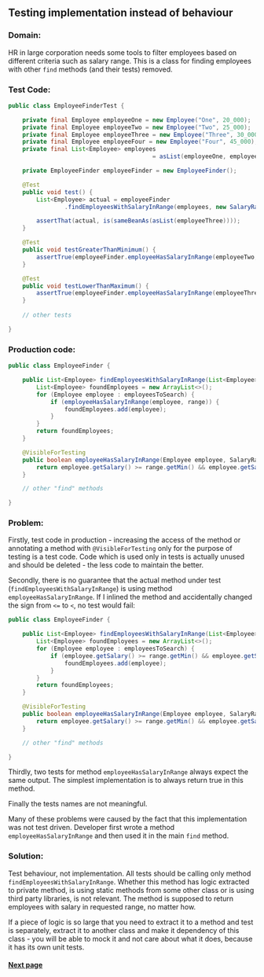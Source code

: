 ## Testing implementation instead of behaviour


### Domain:

HR in large corporation needs some tools to filter employees based on different criteria such as salary range. This is a class for finding employees with other `find` methods (and their tests) removed.


### Test Code:

```java
public class EmployeeFinderTest {

    private final Employee employeeOne = new Employee("One", 20_000);
    private final Employee employeeTwo = new Employee("Two", 25_000);
    private final Employee employeeThree = new Employee("Three", 30_000);
    private final Employee employeeFour = new Employee("Four", 45_000);
    private final List<Employee> employees
                                         = asList(employeeOne, employeeTwo, employeeThree, employeeFour);

    private EmployeeFinder employeeFinder = new EmployeeFinder();

    @Test
    public void test() {
        List<Employee> actual = employeeFinder
                .findEmployeesWithSalaryInRange(employees, new SalaryRange(27_000, 32_000));

        assertThat(actual, is(sameBeanAs(asList(employeeThree))));
    }

    @Test
    public void testGreaterThanMinimum() {
        assertTrue(employeeFinder.employeeHasSalaryInRange(employeeTwo, new SalaryRange(25_000, 50_000)));
    }

    @Test
    public void testLowerThanMaximum() {
        assertTrue(employeeFinder.employeeHasSalaryInRange(employeeThree, new SalaryRange(10_000, 30_000)));
    }
    
    // other tests

}
```


### Production code:

```java
public class EmployeeFinder {

    public List<Employee> findEmployeesWithSalaryInRange(List<Employee> employeesToSearch, SalaryRange range) {
        List<Employee> foundEmployees = new ArrayList<>();
        for (Employee employee : employeesToSearch) {
            if (employeeHasSalaryInRange(employee, range)) {
                foundEmployees.add(employee);
            }
        }
        return foundEmployees;
    }

    @VisibleForTesting
    public boolean employeeHasSalaryInRange(Employee employee, SalaryRange range) {
        return employee.getSalary() >= range.getMin() && employee.getSalary() <= range.getMax();
    }

    // other "find" methods

}
```


### Problem:

Firstly, test code in production - increasing the access of the method or annotating a method with `@VisibleForTesting` only for the purpose of testing is a test code. Code which is used only in tests is actually unused and should be deleted - the less code to maintain the better.

Secondly, there is no guarantee that the actual method under test (`findEmployeesWithSalaryInRange`) is using method `employeeHasSalaryInRange`. If I inlined the method and accidentally changed the sign from `<=` to `<`, no test would fail:

```java
public class EmployeeFinder {

    public List<Employee> findEmployeesWithSalaryInRange(List<Employee> employeesToSearch, SalaryRange range) {
        List<Employee> foundEmployees = new ArrayList<>();
        for (Employee employee : employeesToSearch) {
            if (employee.getSalary() >= range.getMin() && employee.getSalary() < range.getMax()) {
                foundEmployees.add(employee);
            }
        }
        return foundEmployees;
    }

    @VisibleForTesting
    public boolean employeeHasSalaryInRange(Employee employee, SalaryRange range) {
        return employee.getSalary() >= range.getMin() && employee.getSalary() <= range.getMax();
    }

    // other "find" methods

}
```

Thirdly, two tests for method `employeeHasSalaryInRange` always expect the same output. The simplest implementation is to always return true in this method.

Finally the tests names are not meaningful.

Many of these problems were caused by the fact that this implementation was not test driven. Developer first wrote a method `employeeHasSalaryInRange` and then used it in the main `find` method.


### Solution:

Test behaviour, not implementation. All tests should be calling only method `findEmployeesWithSalaryInRange`. Whether this method has logic extracted to private method, is using static methods from some other class or is using third party libraries, is not relevant. The method is supposed to return employees with salary in requested range, no matter how.

If a piece of logic is so large that you need to extract it to a method and test is separately, extract it to another class and make it dependency of this class - you will be able to mock it and not care about what it does, because it has its own unit tests.


#### [Next page](https://github.com/Jarcionek/Bad-Practices-of-Testing/blob/master/src/java/presentation/_10_asserting_on_exception_message/description.md)
